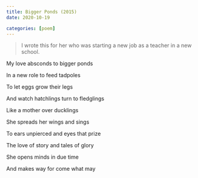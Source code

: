 ```yaml
---
title: Bigger Ponds (2015)
date: 2020-10-19 

categories: [poem]
---
```


> I wrote this for her who was starting a new job as a teacher in a new school. 

My love absconds to bigger ponds

In a new role to feed tadpoles

To let eggs grow their legs

And watch hatchlings turn to fledglings

Like a mother over ducklings

She spreads her wings and sings

To ears unpierced and eyes that prize

The love of story and tales of glory  

She opens minds in due time  

And makes way for come what may  


